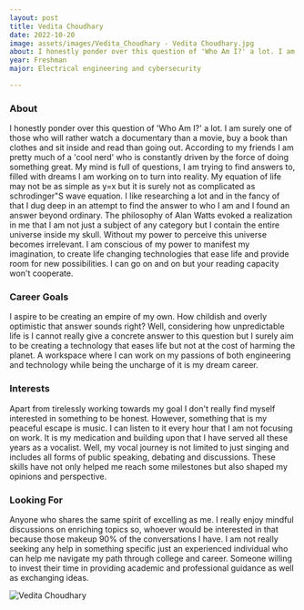 ```yaml
---
layout: post
title: Vedita Choudhary  
date: 2022-10-20
image: assets/images/Vedita_Choudhary - Vedita Choudhary.jpg
about: I honestly ponder over this question of 'Who Am I?' a lot. I am surely one of those who will rather watch a documentary than a movie, buy a book than clothes and sit inside and read than going out. According to my friends I am pretty much of a 'cool nerd' who is constantly driven by the force of doing something great. My mind is full of questions, I am trying to find answers to, filled with dreams I am working on to turn into reality. My equation of life may not be as simple as y=x but it is surely not as complicated as schrodinger"S wave equation. I like researching a lot and in the fancy of that I dug deep in an attempt to find the answer to who I am and I found an answer beyond ordinary. The philosophy of Alan Watts evoked a realization in me that I am not just a subject of any category but I contain the entire universe inside my skull. Without my power to perceive this universe becomes irrelevant. I am conscious of my power to manifest my imagination, to create life changing technologies that ease life and provide room for new possibilities. I can go on and on but your reading capacity won't cooperate. 
year: Freshman
major: Electrical engineering and cybersecurity 

---
```


### About

I honestly ponder over this question of 'Who Am I?' a lot. I am surely one of those who will rather watch a documentary than a movie, buy a book than clothes and sit inside and read than going out. According to my friends I am pretty much of a 'cool nerd' who is constantly driven by the force of doing something great. My mind is full of questions, I am trying to find answers to, filled with dreams I am working on to turn into reality. My equation of life may not be as simple as y=x but it is surely not as complicated as schrodinger"S wave equation. I like researching a lot and in the fancy of that I dug deep in an attempt to find the answer to who I am and I found an answer beyond ordinary. The philosophy of Alan Watts evoked a realization in me that I am not just a subject of any category but I contain the entire universe inside my skull. Without my power to perceive this universe becomes irrelevant. I am conscious of my power to manifest my imagination, to create life changing technologies that ease life and provide room for new possibilities. I can go on and on but your reading capacity won't cooperate. 

### Career Goals

I aspire to be creating an empire of my own. How childish and overly optimistic that answer sounds right? Well, considering how unpredictable life is I cannot really give a concrete answer to this question but I surely aim to be creating a technology that eases life but not at the cost of harming the planet. A workspace where I can work on my passions of both engineering and technology while being the uncharge of it is my dream career.

### Interests

Apart from tirelessly working towards my goal I don't really find myself interested in something to be honest. However, something that is my peaceful escape is music. I can listen to it every hour that I am not focusing on work. It is my medication and building upon that I have served all these years as a vocalist. Well, my vocal journey is not limited to just singing and includes all forms of public speaking, debating and discussions. These skills have not only helped me reach some milestones but also shaped my opinions and perspective.

### Looking For

Anyone who shares the same spirit of excelling as me. I really enjoy mindful discussions on enriching topics so, whoever would be interested in that because those makeup 90% of the conversations I have. I am not really seeking any help in something specific just an experienced individual who can help me navigate my path through college and career. Someone willing to invest their time in providing academic and professional guidance as well as exchanging ideas.

<div class="text-center my-5">
    <img src="https://sase-drexel.github.io/mentorship-2021/assets/images/Vedita_Choudhary - Vedita Choudhary.jpg" alt="Vedita Choudhary " class="rounded post-img" />
</div>
